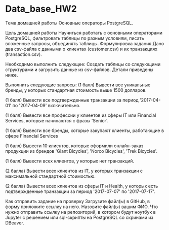 # Data_base_HW2
Тема домашней работы	Основные операторы PostgreSQL.

Цель домашней работы	Научиться работать с основными операторами PostgreSQL, фильтровать таблицы по разным условиям, писать вложенные запросы, объединять таблицы.
Формулировка задания	Дано два csv-файла с данными о клиентах (customer.csv) и их транзакциях (transaction.csv).

Необходимо выполнить следующее:
Создать таблицы со следующими структурами и загрузить данные из csv-файлов. Детали приведены ниже.

Выполнить следующие запросы:
(1 балл) Вывести все уникальные бренды, у которых стандартная стоимость выше 1500 долларов.

(1 балл) Вывести все подтвержденные транзакции за период '2017-04-01' по '2017-04-09' включительно.

(1 балл) Вывести все профессии у клиентов из сферы IT или Financial Services, которые начинаются с фразы 'Senior'.

(1 балл) Вывести все бренды, которые закупают клиенты, работающие в сфере Financial Services

(1 балл) Вывести 10 клиентов, которые оформили онлайн-заказ продукции из брендов 'Giant Bicycles', 'Norco Bicycles', 'Trek Bicycles'.

(1 балл) Вывести всех клиентов, у которых нет транзакций.

(2 балла) Вывести всех клиентов из IT, у которых транзакции с максимальной стандартной стоимостью.

(2 балла) Вывести всех клиентов из сферы IT и Health, у которых есть подтвержденные транзакции за период '2017-07-07' по '2017-07-17'.

Как отправить задание на проверку	Загрузите файл(ы) в GitHub, в форму приложите ссылку на него. Назовите файл(ы) вашим ФИО.
Что нужно отправить	ссылку на репозиторий, в котором будут ноутбук в Jupyter с решением или sql-скрипты на PostgreSQL со скринами из DBeaver.

